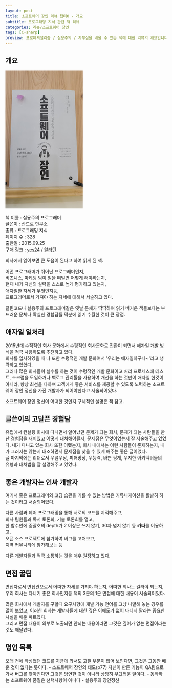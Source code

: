 ```yaml
---
layout: post
title: 소프트웨어 장인 리뷰 챕터0 - 개요
subtitle: 프로그래밍 지식 관련 책 리뷰
categories: 리뷰/소프트웨어 장인
tags: [C-sharp]
preview: 프로페셔널리즘 / 실용주의 / 자부심을 배울 수 있는 책에 대한 리뷰의 개요입니다.
---
```


## 개요

![Image](/assets/images/posts/Books/TheSoftwareCraftsman/cover.jpg)

책 이름 : 실용주의 프로그래머  
글쓴이 : 산드로 만쿠소  
종류 : 프로그래밍 지식  
페이지 수 : 328  
출판일 : 2015.09.25  
구매 링크 : [yes24](http://www.yes24.com/Product/Goods/20461940) / [알라딘](https://www.aladin.co.kr/shop/wproduct.aspx?ItemId=66925855)

회사에서 읽어보면 큰 도움이 된다고 하여 읽게 된 책.  

어떤 프로그래머가 뛰어난 프로그래머인지,  
비즈니스, 마케팅 팀이 일을 떠밀면 어떻게 해야하는지,  
현재 내가 자신의 실력을 스스로 높게 평가하고 있는지,  
애자일한 자세가 무엇인지등,  
프로그래머로서 가져야 하는 자세에 대해서 서술하고 있다. 

클린코드나 실용주의 프로그래머같은 옛날 문체가 딱딱하여 읽기 버거운 책들보다는 부드러운 문체나 확실한 경험담들 덕분에 읽기 수월한 것이 큰 장점.  

## 애자일 일처리
2015년대 수직적인 회사 문화에서 수평적인 회사문화로 전환이 되면서 애자일 개발 방식을 적극 사용하도록 추천하고 있다.  
회사를 입사하였을 때 나 또한 수평적인 개발 문화여서 '우리는 애자일하구나~'라고 생각하고 있었다.  
그러나 많은 회사들이 실수를 하는 것이 수평적인 개발 문화이고 처리 프로세스에 테스트, 스크럼을 도입하거나 백로그 관리툴을 사용하여 개선을 하는 것만이 애자일 한것이 아니라, 항상 최선을 다하며 고객에게 좋은 서비스를 제공할 수 있도록 노력하는 소프트웨어 장인 정신을 가진 개발자가 되어야한다고 서술되어있다.

소프트웨어 장인 정신이 어떠한 것인지 구체적인 설명은 책 참고.


## 글쓴이의 고달픈 경험담
유럽에서 컨설팅 회사에 다니면서 일어났던 문제가 되는 회사, 문제가 되는 사람들을 만난 경험담을 재미있고 어떻게 대처해야될지, 문제점은 무엇이었는지 잘 서술해주고 있었다. 내가 다니고 있는 회사 또한 이랬는지, 회사 내에서는 이런 사람들이 존재하는지, 내가 그러지는 않는지 대조하면서 문제점을 찾을 수 있게 해주는 좋은 글이었다.  
글 마지막에는 리더로서 무념무상, 피해망상, 무능력, 바쁜 핑계, 무지한 아키텍터들의 유형과 대처법을 잘 설명해주고 있었다.  


## 좋은 개발자는 인싸 개발자
여기서 좋은 프로그래머와 코딩 습관을 기를 수 있는 방법은 커뮤니케이션을 활발히 하는 것이라고 서술되어있다.  

다른 사람과 페어 프로그래밍을 통해 서로의 코드를 지적해주고,  
회사 팀원들과 독서 토론회, 기술 토론회를 열고,  
한 함수안에 중괄호의 depth가 2 이상은 쓰지 않기, 30자 넘지 않기 등 **카타**를 이용하고,  
오픈 소스 프로젝트에 참가하여 버그를 고쳐보고,  
지역 커뮤니티에 참가해보는 등

다른 개발자들과 적극 소통하는 것을 매우 권장하고 있다.  



## 면접 꿀팁
면접자로서 면접관으로서 어떠한 자세를 가져야 하는지, 어떠한 회사는 걸러야 되는지, 우리 회사는 다니기 좋은 회사인지등
책의 3분의 1은 면접에 대한 내용이 서술되어있다.

많은 회사에서 개발자를 구할때 요구사항에 개발 가능 언어를 그냥 나열해 놓는 경우를 많이 보았고, 이러한 회사는 개발자들에 대한
깊은 이해도가 없어 다니지 말라는 중요한 사실을 배운 파트였다.  
그리고 면접 내용이 외부로 노출되면 안되는 내용이라면 그것은 깊이가 없는 면접이라는 것도 깨달았다.

## 명언 목록
오래 전에 작성했던 코드를 지금에 와서도 고칠 부분이 없어 보인다면, 그것은 그동안 배운 것이 없다는 뜻이다. - 소프트웨어 장인의 태도(p77)
자신이 만든 기능이 QA팀으로 가서 버그롤 찾아진다면 그것은 당연한 것이 아니라 상당히 부끄러운 일이다.  - 동작하는 소프트웨어
품질은 선택사항이 아니다 - 실용주의 장인정신